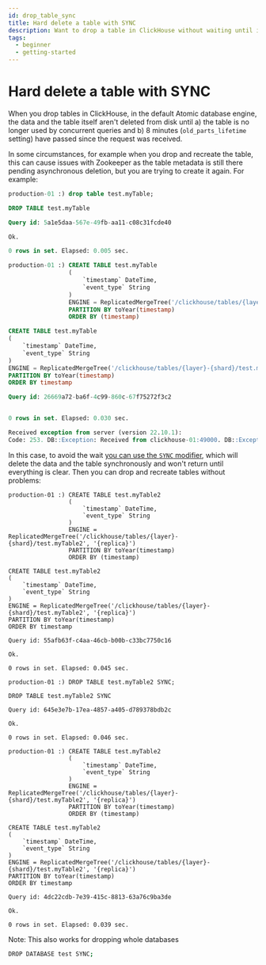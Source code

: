 ```yaml
---
id: drop_table_sync
title: Hard delete a table with SYNC
description: Want to drop a table in ClickHouse without waiting until it's deleted? Here's how to use the SYNC modifier to drop tables synchronously in ClickHouse.
tags:
  - beginner
  - getting-started
---
```


# Hard delete a table with SYNC

When you drop tables in ClickHouse, in the default Atomic database engine, the data and the table itself aren't deleted from disk until a) the table is no longer used by concurrent queries and b) 8 minutes (`old_parts_lifetime` setting) have passed since the request was received.

In some circumstances, for example when you drop and recreate the table, this can cause issues with Zookeeper as the table metadata is still there pending asynchronous deletion, but you are trying to create it again. For example:

```sql Dropping a replicated table and recreating it again immediately will lead to Zookeeper errors
production-01 :) drop table test.myTable;

DROP TABLE test.myTable

Query id: 5a1e5daa-567e-49fb-aa11-c08c31fcde40

Ok.

0 rows in set. Elapsed: 0.005 sec. 

production-01 :) CREATE TABLE test.myTable
                 (
                     `timestamp` DateTime,
                     `event_type` String
                 )
                 ENGINE = ReplicatedMergeTree('/clickhouse/tables/{layer}-{shard}/test.myTable', '{replica}')
                 PARTITION BY toYear(timestamp)
                 ORDER BY (timestamp)

CREATE TABLE test.myTable
(
    `timestamp` DateTime,
    `event_type` String
)
ENGINE = ReplicatedMergeTree('/clickhouse/tables/{layer}-{shard}/test.myTable', '{replica}')
PARTITION BY toYear(timestamp)
ORDER BY timestamp

Query id: 26669a72-ba6f-4c99-860c-67f75272f3c2


0 rows in set. Elapsed: 0.030 sec. 

Received exception from server (version 22.10.1):
Code: 253. DB::Exception: Received from clickhouse-01:49000. DB::Exception: Replica /clickhouse/tables/01-01/test.myTable/replicas/clickhouse-01 already exists. (REPLICA_IS_ALREADY_EXIST)
```

In this case, to avoid the wait [you can use the `SYNC` modifier](https://clickhouse.com/docs/en/sql-reference/statements/drop/#drop-table), which will delete the data and the table synchronously and won't return until everything is clear. Then you can drop and recreate tables without problems:

```
production-01 :) CREATE TABLE test.myTable2
                 (
                     `timestamp` DateTime,
                     `event_type` String
                 )
                 ENGINE = ReplicatedMergeTree('/clickhouse/tables/{layer}-{shard}/test.myTable2', '{replica}')
                 PARTITION BY toYear(timestamp)
                 ORDER BY (timestamp)

CREATE TABLE test.myTable2
(
    `timestamp` DateTime,
    `event_type` String
)
ENGINE = ReplicatedMergeTree('/clickhouse/tables/{layer}-{shard}/test.myTable2', '{replica}')
PARTITION BY toYear(timestamp)
ORDER BY timestamp

Query id: 55afb63f-c4aa-46cb-b00b-c33bc7750c16

Ok.

0 rows in set. Elapsed: 0.045 sec. 

production-01 :) DROP TABLE test.myTable2 SYNC;

DROP TABLE test.myTable2 SYNC

Query id: 645e3e7b-17ea-4857-a405-d789378bdb2c

Ok.

0 rows in set. Elapsed: 0.046 sec. 

production-01 :) CREATE TABLE test.myTable2
                 (
                     `timestamp` DateTime,
                     `event_type` String
                 )
                 ENGINE = ReplicatedMergeTree('/clickhouse/tables/{layer}-{shard}/test.myTable2', '{replica}')
                 PARTITION BY toYear(timestamp)
                 ORDER BY (timestamp)

CREATE TABLE test.myTable2
(
    `timestamp` DateTime,
    `event_type` String
)
ENGINE = ReplicatedMergeTree('/clickhouse/tables/{layer}-{shard}/test.myTable2', '{replica}')
PARTITION BY toYear(timestamp)
ORDER BY timestamp

Query id: 4dc22cdb-7e39-415c-8813-63a76c9ba3de

Ok.

0 rows in set. Elapsed: 0.039 sec.
```


Note: This also works for dropping whole databases
```bash Drop database
DROP DATABASE test SYNC;
```
